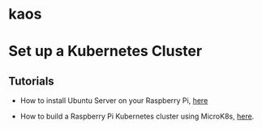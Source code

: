 # kaos


# Set up a Kubernetes Cluster
## Tutorials
- How to install Ubuntu Server on your Raspberry Pi, [here](https://ubuntu.com/tutorials/how-to-install-ubuntu-on-your-raspberry-pi#6-thats-all-folks) 

- How to build a Raspberry Pi Kubernetes cluster using MicroK8s, [here](https://ubuntu.com/tutorials/how-to-kubernetes-cluster-on-raspberry-pi#4-installing-microk8s).